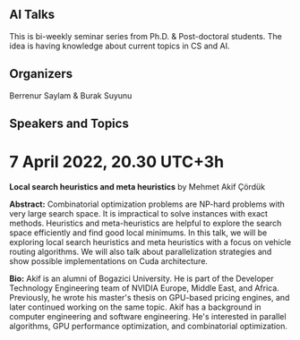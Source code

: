 ## AI Talks

This is bi-weekly seminar series from Ph.D. & Post-doctoral students. The idea is having knowledge about current topics in CS and AI.


## Organizers

Berrenur Saylam & Burak Suyunu

## Speakers and Topics

# 7 April 2022, 20.30 UTC+3h
**__Local search heuristics and meta heuristics__** by Mehmet Akif Çördük 

**Abstract:** Combinatorial optimization problems are NP-hard problems with very large search space. It is impractical to solve instances with exact methods. Heuristics and meta-heuristics are helpful to explore the search space efficiently and find good local minimums. In this talk, we will be exploring local search heuristics and meta heuristics with a focus on vehicle routing algorithms. We will also talk about parallelization strategies and show possible implementations on Cuda architecture.

**Bio:** Akif is an alumni of Bogazici University. He is part of the Developer Technology Engineering team of NVIDIA Europe, Middle East, and Africa. Previously, he wrote his master's thesis on GPU-based pricing engines, and later continued working on the same topic. Akif has a background in computer engineering and software engineering. He's interested in parallel algorithms, GPU performance optimization, and combinatorial optimization.





